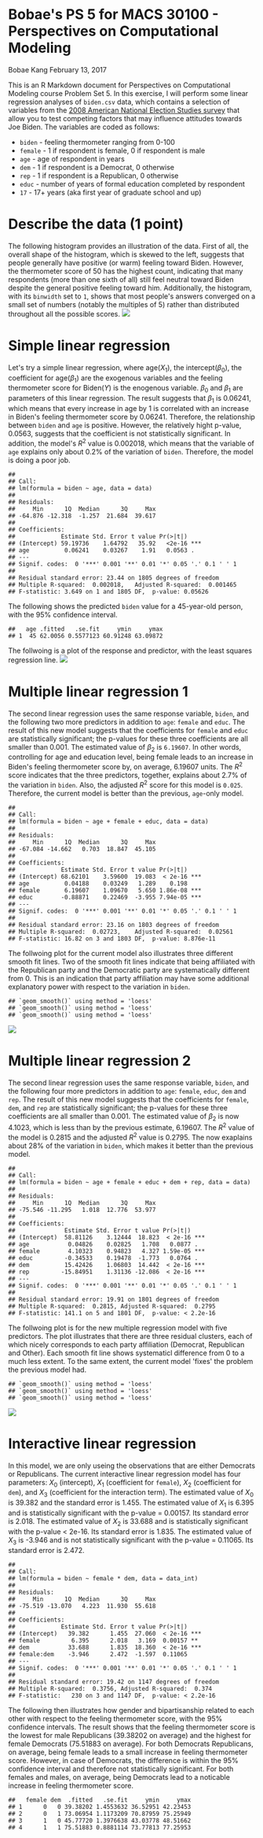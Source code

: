 Bobae's PS 5 for MACS 30100 - Perspectives on Computational Modeling
================
Bobae Kang
February 13, 2017

This is an R Markdown document for Perspectives on Computational Modeling course Problem Set 5. In this exercise, I will perform some linear regression analyses of `biden.csv` data, which contains a selection of variables from the [2008 American National Election Studies survey](http://www.electionstudies.org/) that allow you to test competing factors that may influence attitudes towards Joe Biden. The variables are coded as follows:

-   `biden` - feeling thermometer ranging from 0-100
-   `female` - 1 if respondent is female, 0 if respondent is male
-   `age` - age of respondent in years
-   `dem` - 1 if respondent is a Democrat, 0 otherwise
-   `rep` - 1 if respondent is a Republican, 0 otherwise
-   `educ` - number of years of formal education completed by respondent
-   `17` - 17+ years (aka first year of graduate school and up)

Describe the data (1 point)
===========================

The following histogram provides an illustration of the data. First of all, the overall shape of the histogram, which is skewed to the left, suggests that people generally have positive (or warm) feeling toward Biden. However, the thermometer score of 50 has the highest count, indicating that many respondents (more than one sixth of all) still feel neutral toward Biden despite the general positive feeling toward him. Additionally, the histogram, with its `binwidth` set to `1`, shows that most people's answers converged on a small set of numbers (notably the multiples of 5) rather than distributed throughout all the possible scores. ![](Kang_persp-model_PS5_files/figure-markdown_github/histogram-1.png)

Simple linear regression
========================

Let's try a simple linear regression, where age(*X*<sub>1</sub>), the intercept(*β*<sub>0</sub>), the coefficient for age(*β*<sub>1</sub>) are the exogenous variables and the feeling thermometer score for Biden(*Y*) is the enogenous variable. *β*<sub>0</sub> and *β*<sub>1</sub> are parameters of this linear regression. The result suggests that *β*<sub>1</sub> is 0.06241, which means that every increase in age by 1 is correlated with an increase in Biden's feeling thermometer score by 0.06241. Therefore, the relationship between `biden` and `age` is positive. However, the relatively hight p-value, 0.0563, suggests that the coefficient is not statistically significant. In addition, the model's *R*<sup>2</sup> value is 0.002018, which means that the variable of `age` explains only about 0.2% of the variation of `biden`. Therefore, the model is doing a poor job.

    ## 
    ## Call:
    ## lm(formula = biden ~ age, data = data)
    ## 
    ## Residuals:
    ##     Min      1Q  Median      3Q     Max 
    ## -64.876 -12.318  -1.257  21.684  39.617 
    ## 
    ## Coefficients:
    ##             Estimate Std. Error t value Pr(>|t|)    
    ## (Intercept) 59.19736    1.64792   35.92   <2e-16 ***
    ## age          0.06241    0.03267    1.91   0.0563 .  
    ## ---
    ## Signif. codes:  0 '***' 0.001 '**' 0.01 '*' 0.05 '.' 0.1 ' ' 1
    ## 
    ## Residual standard error: 23.44 on 1805 degrees of freedom
    ## Multiple R-squared:  0.002018,   Adjusted R-squared:  0.001465 
    ## F-statistic: 3.649 on 1 and 1805 DF,  p-value: 0.05626

The following shows the predicted `biden` value for a 45-year-old person, with the 95% confidence interval.

    ##   age .fitted   .se.fit     ymin     ymax
    ## 1  45 62.0056 0.5577123 60.91248 63.09872

The follwoing is a plot of the response and predictor, with the least squares regression line. ![](Kang_persp-model_PS5_files/figure-markdown_github/simple%20linear%20regression%20plot-1.png)

Multiple linear regression 1
============================

The second linear regression uses the same response variable, `biden`, and the following two more predictors in addition to `age`: `female` and `educ`. The result of this new model suggests that the coefficients for `female` and `educ` are statistically significant; the p-values for these three coefficients are all smaller than 0.001. The estimated value of *β*<sub>2</sub> is `6.19607`. In other words, controlling for age and education level, being female leads to an increase in Biden's feeling thermometer score by, on average, 6.19607 units. The *R*<sup>2</sup> score indicates that the three predictors, together, explains about 2.7% of the variation in `biden`. Also, the adjusted *R*<sup>2</sup> score for this model is `0.025`. Therefore, the current model is better than the previous, `age`-only model.

    ## 
    ## Call:
    ## lm(formula = biden ~ age + female + educ, data = data)
    ## 
    ## Residuals:
    ##     Min      1Q  Median      3Q     Max 
    ## -67.084 -14.662   0.703  18.847  45.105 
    ## 
    ## Coefficients:
    ##             Estimate Std. Error t value Pr(>|t|)    
    ## (Intercept) 68.62101    3.59600  19.083  < 2e-16 ***
    ## age          0.04188    0.03249   1.289    0.198    
    ## female       6.19607    1.09670   5.650 1.86e-08 ***
    ## educ        -0.88871    0.22469  -3.955 7.94e-05 ***
    ## ---
    ## Signif. codes:  0 '***' 0.001 '**' 0.01 '*' 0.05 '.' 0.1 ' ' 1
    ## 
    ## Residual standard error: 23.16 on 1803 degrees of freedom
    ## Multiple R-squared:  0.02723,    Adjusted R-squared:  0.02561 
    ## F-statistic: 16.82 on 3 and 1803 DF,  p-value: 8.876e-11

The follwoing plot for the current model also illustrates three different smooth fit lines. Two of the smooth fit lines indicate that being affiliated with the Republican party and the Democratic party are systematically different from 0. This is an indication that party affiliation may have some additional explanatory power with respect to the variation in `biden`.

    ## `geom_smooth()` using method = 'loess'
    ## `geom_smooth()` using method = 'loess'
    ## `geom_smooth()` using method = 'loess'

![](Kang_persp-model_PS5_files/figure-markdown_github/multiple%20linear%20regression%201%20plot-1.png)

Multiple linear regression 2
============================

The second linear regression uses the same response variable, `biden`, and the following four more predictors in addition to `age`: `female`, `educ`, `dem` and `rep`. The result of this new model suggests that the coefficients for `female`, `dem`, and `rep` are statistically significant; the p-values for these three coefficients are all smaller than 0.001. The estimated value of *β*<sub>2</sub> is now 4.1023, which is less than by the previous estimate, 6.19607. The *R*<sup>2</sup> value of the model is 0.2815 and the adjusted *R*<sup>2</sup> value is 0.2795. The now exaplains about 28% of the variation in `biden`, which makes it better than the previous model.

    ## 
    ## Call:
    ## lm(formula = biden ~ age + female + educ + dem + rep, data = data)
    ## 
    ## Residuals:
    ##     Min      1Q  Median      3Q     Max 
    ## -75.546 -11.295   1.018  12.776  53.977 
    ## 
    ## Coefficients:
    ##              Estimate Std. Error t value Pr(>|t|)    
    ## (Intercept)  58.81126    3.12444  18.823  < 2e-16 ***
    ## age           0.04826    0.02825   1.708   0.0877 .  
    ## female        4.10323    0.94823   4.327 1.59e-05 ***
    ## educ         -0.34533    0.19478  -1.773   0.0764 .  
    ## dem          15.42426    1.06803  14.442  < 2e-16 ***
    ## rep         -15.84951    1.31136 -12.086  < 2e-16 ***
    ## ---
    ## Signif. codes:  0 '***' 0.001 '**' 0.01 '*' 0.05 '.' 0.1 ' ' 1
    ## 
    ## Residual standard error: 19.91 on 1801 degrees of freedom
    ## Multiple R-squared:  0.2815, Adjusted R-squared:  0.2795 
    ## F-statistic: 141.1 on 5 and 1801 DF,  p-value: < 2.2e-16

The follwoing plot is for the new multiple regression model with five predictors. The plot illustrates that there are three residual clusters, each of which nicely corresponds to each party affiliation (Democrat, Republican and Other). Each smooth fit line shows systematicl difference from 0 to a much less extent. To the same extent, the current model 'fixes' the problem the previous model had.

    ## `geom_smooth()` using method = 'loess'
    ## `geom_smooth()` using method = 'loess'
    ## `geom_smooth()` using method = 'loess'

![](Kang_persp-model_PS5_files/figure-markdown_github/multiple%20linear%20regression%202%20plot-1.png)

Interactive linear regression
=============================

In this model, we are only useing the observations that are either Democrats or Republicans. The current interactive linear regression model has four parameters: *X*<sub>0</sub> (intercept), *X*<sub>1</sub> (coefficient for `female`), *X*<sub>2</sub> (coefficient for `dem`), and *X*<sub>3</sub> (coefficient for the interaction term). The estimated value of *X*<sub>0</sub> is 39.382 and the standard error is 1.455. The estimated value of *X*<sub>1</sub> is 6.395 and is statistically significant with the p-value = 0.00157. Its standard error is 2.018. The estimated value of *X*<sub>2</sub> is 33.688 and is statistically significant with the p-value &lt; 2e-16. Its standard error is 1.835. The estimated value of *X*<sub>3</sub> is -3.946 and is not statistically significant with the p-value = 0.11065. Its standard error is 2.472.

    ## 
    ## Call:
    ## lm(formula = biden ~ female * dem, data = data_int)
    ## 
    ## Residuals:
    ##     Min      1Q  Median      3Q     Max 
    ## -75.519 -13.070   4.223  11.930  55.618 
    ## 
    ## Coefficients:
    ##             Estimate Std. Error t value Pr(>|t|)    
    ## (Intercept)   39.382      1.455  27.060  < 2e-16 ***
    ## female         6.395      2.018   3.169  0.00157 ** 
    ## dem           33.688      1.835  18.360  < 2e-16 ***
    ## female:dem    -3.946      2.472  -1.597  0.11065    
    ## ---
    ## Signif. codes:  0 '***' 0.001 '**' 0.01 '*' 0.05 '.' 0.1 ' ' 1
    ## 
    ## Residual standard error: 19.42 on 1147 degrees of freedom
    ## Multiple R-squared:  0.3756, Adjusted R-squared:  0.374 
    ## F-statistic:   230 on 3 and 1147 DF,  p-value: < 2.2e-16

The following then illustrates how gender and bipartisanship related to each other with respect to the feeling thermometer score, with the 95% confidence intervals. The result shows that the feeling thermometer score is the lowest for male Republicans (39.38202 on average) and the highest for female Democrats (75.51883 on average). For both Democrats Republicans, on average, being female leads to a small increase in feeling thermometer score. However, in case of Democrats, the difference is within the 95% confidence interval and therefore not statistically significant. For both females and males, on average, being Democrats lead to a noticable increase in feeling thermometer score.

    ##   female dem  .fitted   .se.fit     ymin     ymax
    ## 1      0   0 39.38202 1.4553632 36.52951 42.23453
    ## 2      0   1 73.06954 1.1173209 70.87959 75.25949
    ## 3      1   0 45.77720 1.3976638 43.03778 48.51662
    ## 4      1   1 75.51883 0.8881114 73.77813 77.25953
